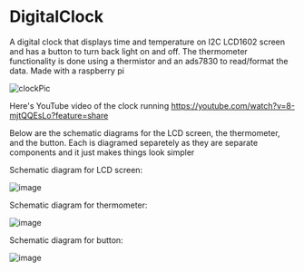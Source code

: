 
# DigitalClock
A digital clock that displays time and temperature on  I2C LCD1602 screen and has a button to turn back light on and off. The thermometer functionality is done using a thermistor and an ads7830 to read/format the data.
Made with a raspberry pi

![clockPic](https://github.com/DBKorn/DigitalClock/assets/70672608/56854e44-9217-4281-ab8f-6d07d0270f5d)


Here's YouTube video of the clock running
https://youtube.com/watch?v=8-mjtQQEsLo?feature=share


Below are the schematic diagrams for the LCD screen, the thermometer, and the button. Each is diagramed separetely as they are separate components and it just makes things look simpler

Schematic diagram for LCD screen:

![image](https://github.com/DBKorn/DigitalClock/assets/70672608/c11b7ada-534f-4b8f-bb8a-d6ee5f48ca3a)


Schematic diagram for thermometer:

![image](https://github.com/DBKorn/DigitalClock/assets/70672608/4db655a1-1daf-4c84-8df9-c68408b55279)


Schematic diagram for button:

![image](https://github.com/DBKorn/DigitalClock/assets/70672608/38c0ad89-4406-41a4-b5cb-7fbe3db48bbb)
